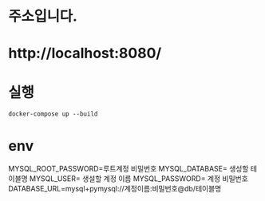 # 주소입니다.</br>
# http://localhost:8080/

# 실행 </br>
```
docker-compose up --build
```

# env
MYSQL_ROOT_PASSWORD=루트계정 비밀번호
MYSQL_DATABASE= 생성할 테이블명
MYSQL_USER= 생설할 계정 이름
MYSQL_PASSWORD= 계정 비밀번호
DATABASE_URL=mysql+pymysql://계정이름:비밀번호@db/테이블명
